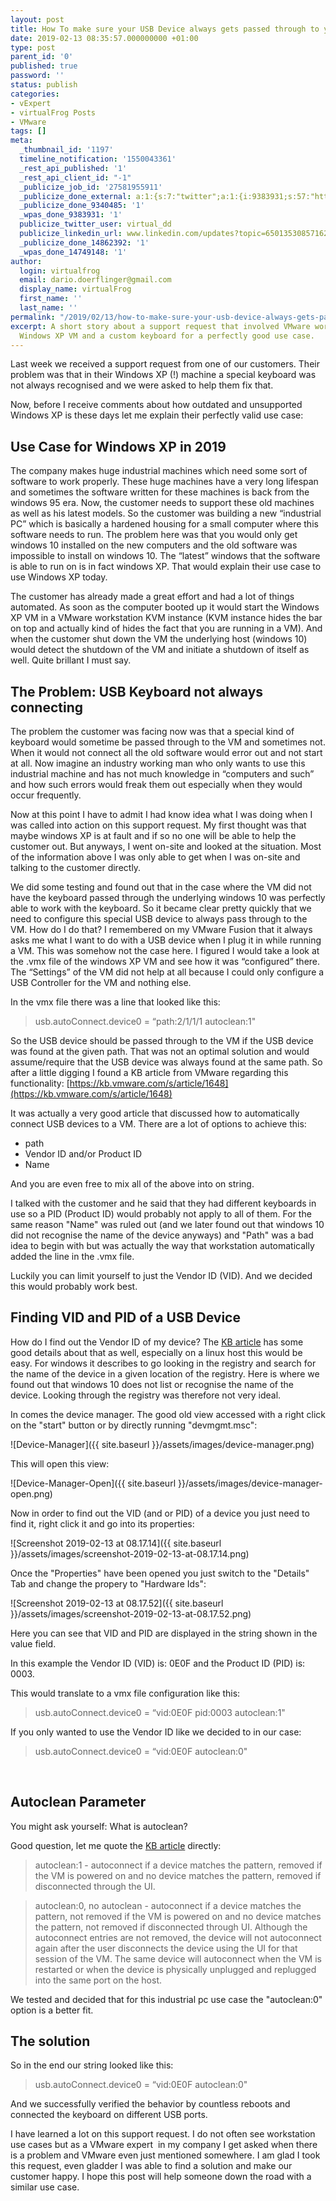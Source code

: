 ```yaml
---
layout: post
title: How To make sure your USB Device always gets passed through to your VM
date: 2019-02-13 08:35:57.000000000 +01:00
type: post
parent_id: '0'
published: true
password: ''
status: publish
categories:
- vExpert
- virtualFrog Posts
- VMware
tags: []
meta:
  _thumbnail_id: '1197'
  timeline_notification: '1550043361'
  _rest_api_published: '1'
  _rest_api_client_id: "-1"
  _publicize_job_id: '27581955911'
  _publicize_done_external: a:1:{s:7:"twitter";a:1:{i:9383931;s:57:"https://twitter.com/virtual_dd/status/1095587392852017153";}}
  _publicize_done_9340485: '1'
  _wpas_done_9383931: '1'
  publicize_twitter_user: virtual_dd
  publicize_linkedin_url: www.linkedin.com/updates?topic=6501353085716221952
  _publicize_done_14862392: '1'
  _wpas_done_14749148: '1'
author:
  login: virtualfrog
  email: dario.doerflinger@gmail.com
  display_name: virtualFrog
  first_name: ''
  last_name: ''
permalink: "/2019/02/13/how-to-make-sure-your-usb-device-always-gets-passed-through-to-your-vm/"
excerpt: A short story about a support request that involved VMware workstation, a
  Windows XP VM and a custom keyboard for a perfectly good use case.
---
```

Last week we received a support request from one of our customers. Their problem was that in their Windows XP (!) machine a special keyboard was not always recognised and we were asked to help them fix that.<!--more-->

Now, before I receive comments about how outdated and unsupported Windows XP is these days let me explain their perfectly valid use case:

## Use Case for Windows XP in 2019

The company makes huge industrial machines which need some sort of software to work properly. These huge machines have a very long lifespan and sometimes the software written for these machines is back from the windows 95 era. Now, the customer needs to support these old machines as well as his latest models. So the customer was building a new “industrial PC” which is basically a hardened housing for a small computer where this software needs to run. The problem here was that you would only get windows 10 installed on the new computers and the old software was impossible to install on windows 10. The “latest” windows that the software is able to run on is in fact windows XP. That would explain their use case to use Windows XP today.

The customer has already made a great effort and had a lot of things automated. As soon as the computer booted up it would start the Windows XP VM in a VMware workstation KVM instance (KVM instance hides the bar on top and actually kind of hides the fact that you are running in a VM). And when the customer shut down the VM the underlying host (windows 10) would detect the shutdown of the VM and initiate a shutdown of itself as well. Quite brillant I must say.

## The Problem: USB Keyboard not always connecting

The problem the customer was facing now was that a special kind of keyboard would sometime be passed through to the VM and sometimes not. When it would not connect all the old software would error out and not start at all. Now imagine an industry working man who only wants to use this industrial machine and has not much knowledge in “computers and such” and how such errors would freak them out especially when they would occur frequently.

Now at this point I have to admit I had know idea what I was doing when I was called into action on this support request. My first thought was that maybe windows XP is at fault and if so no one will be able to help the customer out. But anyways, I went on-site and looked at the situation. Most of the information above I was only able to get when I was on-site and talking to the customer directly.

We did some testing and found out that in the case where the VM did not have the keyboard passed through the underlying windows 10 was perfectly able to work with the keyboard. So it became clear pretty quickly that we need to configure this special USB device to always pass through to the VM. How do I do that? I remembered on my VMware Fusion that it always asks me what I want to do with a USB device when I plug it in while running a VM. This was somehow not the case here. I figured I would take a look at the .vmx file of the windows XP VM and see how it was “configured” there. The “Settings” of the VM did not help at all because I could only configure a USB Controller for the VM and nothing else.

In the vmx file there was a line that looked like this:

> usb.autoConnect.device0 = “path:2/1/1/1 autoclean:1"

So the USB device should be passed through to the VM if the USB device was found at the given path. That was not an optimal solution and would assume/require that the USB device was always found at the same path. So after a little digging I found a KB article from VMware regarding this functionality: [https://kb.vmware.com/s/article/1648](https://kb.vmware.com/s/article/1648)

It was actually a very good article that discussed how to automatically connect USB devices to a VM. There are a lot of options to achieve this:

- path
- Vendor ID and/or Product ID
- Name

And you are even free to mix all of the above into on string.

I talked with the customer and he said that they had different keyboards in use so a PID (Product ID) would probably not apply to all of them. For the same reason "Name" was ruled out (and we later found out that windows 10 did not recognise the name of the device anyways) and "Path" was a bad idea to begin with but was actually the way that workstation automatically added the line in the .vmx file.

Luckily you can limit yourself to just the Vendor ID (VID). And we decided this would probably work best.

## Finding VID and PID of a USB Device

How do I find out the Vendor ID of my device? The [KB article](https://kb.vmware.com/s/article/1648) has some good details about that as well, especially on a linux host this would be easy. For windows it describes to go looking in the registry and search for the name of the device in a given location of the registry. Here is where we found out that windows 10 does not list or recognise the name of the device. Looking through the registry was therefore not very ideal.

In comes the device manager. The good old view accessed with a right click on the "start" button or by directly running "devmgmt.msc":

![Device-Manager]({{ site.baseurl }}/assets/images/device-manager.png)

This will open this view:

![Device-Manager-Open]({{ site.baseurl }}/assets/images/device-manager-open.png)

Now in order to find out the VID (and or PID) of a device you just need to find it, right click it and go into its properties:

![Screenshot 2019-02-13 at 08.17.14]({{ site.baseurl }}/assets/images/screenshot-2019-02-13-at-08.17.14.png)

Once the "Properties" have been opened you just switch to the "Details" Tab and change the propery to "Hardware Ids":

![Screenshot 2019-02-13 at 08.17.52]({{ site.baseurl }}/assets/images/screenshot-2019-02-13-at-08.17.52.png)

Here you can see that VID and PID are displayed in the string shown in the value field.

In this example the Vendor ID (VID) is: 0E0F and the Product ID (PID) is: 0003.

This would translate to a vmx file configuration like this:

> usb.autoConnect.device0 = “vid:0E0F pid:0003 autoclean:1"

If you only wanted to use the Vendor ID like we decided to in our case:

> usb.autoConnect.device0 = “vid:0E0F autoclean:0"

&nbsp;

## Autoclean Parameter

You might ask yourself: What is autoclean?

Good question, let me quote the [KB article](https://kb.vmware.com/s/article/1648) directly:

> autoclean:1 - autoconnect if a device matches the pattern, removed if the VM is powered on and no device matches the pattern, removed if disconnected through the UI.

> autoclean:0, no autoclean - autoconnect if a device matches the pattern, not removed if the VM is powered on and no device matches the pattern, not removed if disconnected through UI. Although the autoconnect entries are not removed, the device will not autoconnect again after the user disconnects the device using the UI for that session of the VM. The same device will autoconnect when the VM is restarted or when the device is physically unplugged and replugged into the same port on the host.

We tested and decided that for this industrial pc use case the "autoclean:0" option is a better fit.

## The solution

So in the end our string looked like this:

> usb.autoConnect.device0 = “vid:0E0F autoclean:0"

And we successfully verified the behavior by countless reboots and connected the keyboard on different USB ports.

I have learned a lot on this support request. I do not often see workstation use cases but as a VMware expert&nbsp; in my company I get asked when there is a problem and VMware even just mentioned somewhere. I am glad I took this request, even gladder I was able to find a solution and make our customer happy. I hope this post will help someone down the road with a similar use case.

